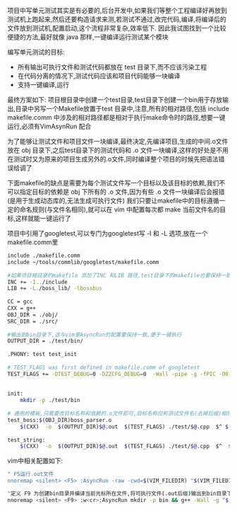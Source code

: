 项目中写单元测试其实是有必要的,后台开发中,如果我们等整个工程编译好再放到测试机上跑起来,然后还要构造请求来测,若测试不通过,改完代码,编译,将编译后的文件放到测试机,配置启动,这个流程非常复杂,效率低下.
因此我试图找到一个比较便捷的方法,最好就像 java 那样,一键编译运行测试某个模块

编写单元测试的目标:
* 所有输出可执行文件和测试代码都放在 test 目录下,而不应该污染工程
* 在代码分离的情况下,测试代码应该和项目代码能够一块编译
* 支持一键编译,运行

最终方案如下:
项目根目录中创建一个test目录,test目录下创建一个bin用于存放输出,目录中另写一个Makefile放置于test 目录中,注意,所有的相对路径,包括 include makefile.comm 中涉及的相对路径都是相对于执行make命令时的路径,想要一键运行,必须有VimAsynRun 配合

为了能够让测试文件和项目文件一块编译,最终决定,先编译项目,生成的中间.o文件放在 obj 目录下,之后test目录下的测试代码和 .o 文件一块编译,这样的好处是不用在测试时又为原来的项目生成另外的.o文件,同时编译整个项目的时候先把语法错误给调了

下面makefile的缺点是需要为每个测试文件写一个目标以及该目标的依赖,我们不可以指定目标的依赖是 obj 下所有的 .o 文件,因为有些 .o 文件一块编译后会报错(是用于生成动态库的,无法生成可执行文件)
我们只要让makefile中的目标遵循一定的命名规则(与文件名相同),就可以在 vim 中配置每次都 make 当前文件名的目标,这样就能一键运行了

项目中引用了googletest,可以专门为googletest写 -I 和 -L 选项,放在一个makefile.comm里
```bash
include ./makefile.comm
include ~/tools/commlib/googletest/makefile.comm
 
#如果项目根目录的makefile 添加了INC 和LIB 路径,test目录下的makefile也要保持一致
INC += -I../include
LIB += -L./boss_lib/ -lbossbus
 
CC = gcc 
CXX = g++ 
OBJ_DIR = ./obj/
SRC_DIR = ./src/
 
#输出到bin目录下,这与vim里AsyncRun的配置要保持一致,便于一键执行
OUTPUT_DIR = ./test/bin/
 
.PHONY: test test_init
 
# TEST_FLAGS was first defined in makefile.comm of googletest
TEST_FLAGS += -DTEST_DEBUG=0 -DZZCFG_DEBUG=0  -Wall -pipe -g -fPIC -O0 -std=c++0x 
 
 
init:
    mkdir -p ./test/bin
 
# 通用的模板,只需要改目标名称和依赖的.o文件即可,目标名称应和测试文件名(去掉后缀)相同,这是为了便于使用 vim 的 AsyncRun快捷键键执行
test_boss:$(OBJ_DIR)boss_parser.o
    $(CXX)  -o  $(OUTPUT_DIR)$@.out  $(TEST_FLAGS) ./test/$@.cpp  $^ $(LIB)  $(INC) 
 
test_string:
    $(CXX)  -o  $(OUTPUT_DIR)$@.out  $(TEST_FLAGS) ./test/$@.cpp  $^  $(LIB)  $(INC) 
```

vim中相关配置如下:
```bash
" F5运行.out文件
nnoremap <silent> <F5> :AsyncRun -raw -cwd=$(VIM_FILEDIR) "$(VIM_FILEDIR)/bin/$(VIM_FILENOEXT).out" <cr>

"定义 F9 为创建bin目录并编译当前光标所在文件,将可执行文件(.out后缀)输出到bin目录下
nnoremap <silent> <F9> :w<cr>:AsyncRun mkdir -p bin && g++ -Wall -g "$(VIM_FILEPATH)" -Iinclude -o "$(VIM_FILEDIR)/bin/$(VIM_FILENOEXT).out" <cr>
```
